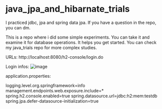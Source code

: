 # java_jpa_and_hibarnate_trials

I practiced jdbc, jpa and spring data jpa. If you have a question in the repo, you can dm.

This is a repo where i did some simple experiments. You can take it and examine it for database operations. It helps you get started. You can check my java_trials repo for more complex studies.

URLs:
http://localhost:8080/h2-console/login.do

Login infos:
![image](https://github.com/fatihmaskaraoglu/java_jpa_and_hibarnate_trials/assets/8976615/acf35393-bbd4-4b12-aad5-b5b0a343cbaa)


application.properties:

logging.level.org.springframework=info
management.endpoints.web.exposure.include=*
spring.h2.console.enabled=true
spring.datasource.url=jdbc:h2:mem:testdb
spring.jpa.defer-datasource-initialization=true

